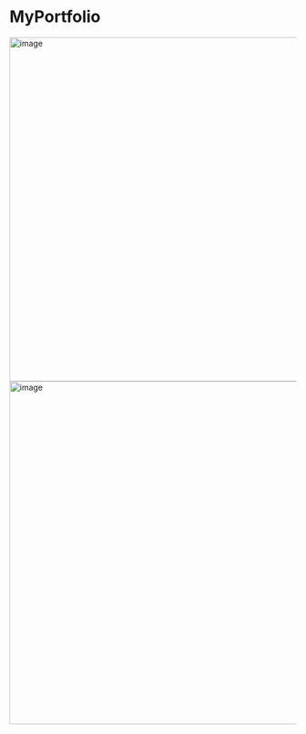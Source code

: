 # MyPortfolio
<img width="1365" height="603" alt="image" src="https://github.com/user-attachments/assets/3c7b4924-7863-4450-812a-b333de1de468" />

<img width="1365" height="601" alt="image" src="https://github.com/user-attachments/assets/4b16bde5-cdc9-4bbf-a420-c9acdac085f1" />

